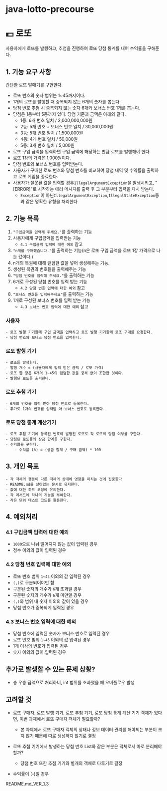 # java-lotto-precourse

# 💵 로또

사용자에게 로또를 발행하고, 추첨을 진행하여 로또 당첨 통계를 내어 수익률을 구해준다.

## 1. 기능 요구 사항

간단한 로또 발매기를 구현한다.

- 로또 번호의 숫자 범위는 1~45까지이다.
- 1개의 로또를 발행할 때 중복되지 않는 6개의 숫자를 뽑는다.
- 당첨 번호 추첨 시 중복되지 않는 숫자 6개와 보너스 번호 1개를 뽑는다.
- 당첨은 1등부터 5등까지 있다. 당첨 기준과 금액은 아래와 같다.
    - 1등: 6개 번호 일치 / 2,000,000,000원
    - 2등: 5개 번호 + 보너스 번호 일치 / 30,000,000원
    - 3등: 5개 번호 일치 / 1,500,000원
    - 4등: 4개 번호 일치 / 50,000원
    - 5등: 3개 번호 일치 / 5,000원
- 로또 구입 금액을 입력하면 구입 금액에 해당하는 만큼 로또를 발행해야 한다.
- 로또 1장의 가격은 1,000원이다.
- 당첨 번호와 보너스 번호를 입력받는다.
- 사용자가 구매한 로또 번호와 당첨 번호를 비교하여 당첨 내역 및 수익률을 출력하고 로또 게임을 종료한다.
- 사용자가 잘못된 값을 입력할 경우`IllegalArgumentException`을 발생시키고, "[ERROR]"로 시작하는 에러 메시지를 출력 후 그 부분부터 입력을 다시 받는다.
    - `Exception`이 아닌`IllegalArgumentException`,`IllegalStateException`등과 같은 명확한 유형을 처리한다

## 2. 기능 목록

1. `"구입금액을 입력해 주세요."`를 출력하는 기능
2. 사용자에게 구입금액을 입력받는 기능
    - `4.1 구입금액 입력에 대한 예외` 참고
3. `"n개를 구매했습니다."`를 출력하는 기능(n은 로또 구입 금액을 로또 1장 가격으로 나눈 값이다.)
4. n개의 복권에 대해 랜덤한 값을 넣어 생성해주는 기능.
5. 생성된 복권의 번호들을 출력해주는 기능
6. `"당첨 번호를 입력해 주세요."`를 출력하는 기능
7. 6개로 구성된 당첨 번호를 입력 받는 기능
    - `4.2 당첨 번호 입력에 대한 예외` 참고
8. `"보너스 번호를 입력해주세요"`를 출력하는 기능
9. 1개로 구성된 보너스 번호를 입력 받는 기능
    - `4.3 보너스 번호 입력에 대한 예외` 참고

### 사용자

```
- 로또 발행 기기한테 구입 금액을 입력하고 로또 발행 기기한테 로또 구매를 요청한다.
- 당첨 번호와 보너스 당첨 번호를 입력한다.

```

### 로또 발행 기기

```
- 로또를 발행한다.
- 발행 개수 = (사용자에게 입력 받은 금액 / 로또 가격)
- 로또 한 장은 6개의 1~45의 랜덤한 값을 중복 없이 조합한 것이다.
- 발행된 로또를 출력한다.

```

### 로또 추첨 기기

```
- 6개의 번호를 입력 받아 당첨 번호로 등록한다.
- 추가로 1개의 번호를 입력받 아 보너스 번호로 등록한다.

```

### 로또 당첨 통계 계산기기

```
- 로또 추첨 기기에 등록된 번호와 발행된 로또로 각 로또의 당첨 여부를 구한다.
- 당첨된 로또들의 상금 합계를 구한다.
- 수익률을 구한다.
    - 수익률 (%) = (상금 합계 / 구매 금액) * 100

```

## 3. 개인 목표

```
- 각 객체의 행동이 다른 객체의 상태에 영향을 미치는 것에 집중한다
- README.md를 살아있는 문서로 유지한다.
- 값에 대한 하드 코딩에 유의한다.
- 각 메서드에 하나의 기능을 부여한다.
- 작은 단위 테스트 코드를 활용한다.

```

## 4. 예외처리

### 4.1 구입금액 입력에 대한 예외

- `1000`으로 나눠 떨어지지 않는 값이 입력된 경우
- 정수 이외의 값이 입력된 경우

### 4.2 당첨 번호 입력에 대한 예외

- 로또 번호 범위 `1~45` 이외의 값 입력된 경우
- `(,)`로 구분되어야만 함
- 구분된 숫자의 개수가 `6`개 초과일 경우
- 구분된 숫자의 개수가 `6`개 미만일 경우
- `(,)`와 범위 내 숫자 이외의 값이 있을 경우
- 당첨 번호가 중복되게 입력된 경우

### 4.3 보너스 번호 입력에 대한 예외

- 당첨 번호에 입력된 숫자가 보너스 번호로 입력된 경우
- 로또 번호 범위 `1~45` 이외의 값 입력된 경우
- 1개 이상의 번호가 입력된 경우
- 숫자 이외의 값이 입력된 경우

## 추가로 발생할 수 있는 문제 상황?

- 총 우승 금액으로 처리하니, int 범위를 초과했을 때 오버플로우 발생

## 고려할 것

- 로또 구매자, 로또 발행 기기, 로또 추첨 기기, 로또 당첨 통계 계산 기기 객체가 있다면, 이번 과제에서 로또 구매자 객체가 필요할까?
    - 본 과제에서 로또 구매자 객체의 상태나 정보 데이터 관리를 해야되는 부분이 크지 않기 때문에 따로 생성하지 않기로 결정

- 로또 추첨 기기에서 발생하는 당첨 번호 List와 같은 부분은 객체로서 따로 분리해야 할까?
    - 당첨 번호 또한 추첨 기기와 별개의 객체로 다루기로 결정
- 수익률이 (-)일 경우

README.md_VER_1.3